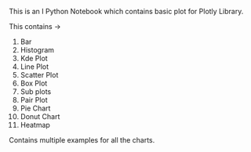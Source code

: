 This is an I Python Notebook which contains basic plot for Plotly Library.

This contains ->
1. Bar
2. Histogram
3. Kde Plot
4. Line Plot
5. Scatter Plot 
6. Box Plot 
7. Sub plots
8. Pair Plot
9. Pie Chart
10. Donut Chart
11. Heatmap

Contains multiple examples for all the charts.
